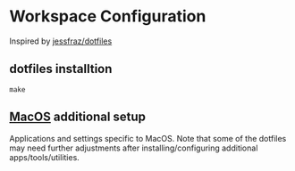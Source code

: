 # Workspace Configuration

Inspired by [jessfraz/dotfiles](https://github.com/jessfraz/dotfiles)

## dotfiles installtion

`make`

## [MacOS](./MacOS.md) additional setup

Applications and settings specific to MacOS. Note that some of the dotfiles may need further adjustments after installing/configuring additional apps/tools/utilities.
